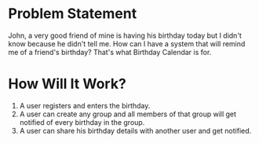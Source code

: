 # Problem Statement

John, a very good friend of mine is having his birthday today but I didn't know because he didn't tell me. How can I have a system that will remind me of a friend's birthday? That's what Birthday Calendar is for.

# How Will It Work?

1. A user registers and enters the birthday.
2. A user can create any group and all members of that group will get notified of every birthday in the group.
3. A user can share his birthday details with another user and get notified.
